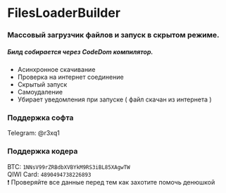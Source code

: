 # FilesLoaderBuilder
### Массовый загрузчик файлов и запуск в скрытом режиме. 
##### Билд собирается через CodeDom компилятор.

+ Асинхронное скачивание
+ Проверка на интернет соединение
+ Скрытый запуск
+ Самоудаление
+ Убирает уведомления при запуске ( файл скачан из интернета )

### Поддержка софта
Telegram: @r3xq1

### Поддержка кодера
BTC: `1NNsV99rZRBdbXVBYkM9RS3iBL85XAgwTW`\
QIWI Card: `4890494738226893`\
❗️ Проверяйте все данные перед тем как захотите помочь денюшкой

